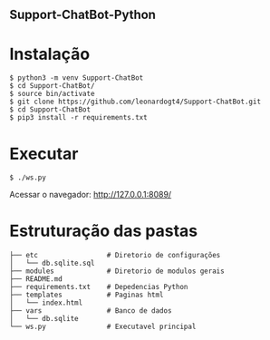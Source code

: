 ## Support-ChatBot-Python

# Instalação 
```
$ python3 -m venv Support-ChatBot
$ cd Support-ChatBot/
$ source bin/activate
$ git clone https://github.com/leonardogt4/Support-ChatBot.git
$ cd Support-ChatBot
$ pip3 install -r requirements.txt 

```
# Executar
```
$ ./ws.py
```
Acessar o navegador: http://127.0.0.1:8089/

# Estruturação das pastas
```
├── etc                 # Diretorio de configurações
│   └── db.sqlite.sql
├── modules             # Diretorio de modulos gerais
├── README.md 
├── requirements.txt    # Depedencias Python
├── templates           # Paginas html
│   └── index.html
├── vars                # Banco de dados
│   └── db.sqlite
└── ws.py               # Executavel principal

```


